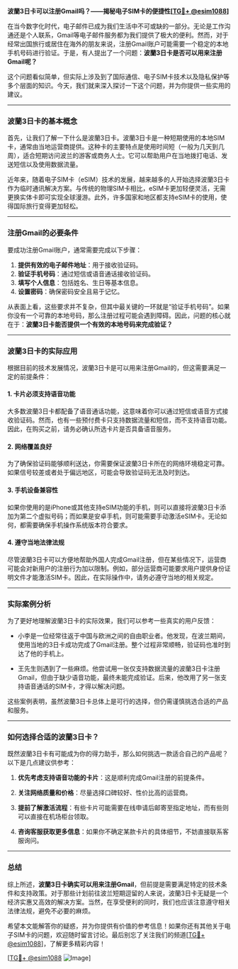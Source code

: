 **波蘭3日卡可以注册Gmail吗？——揭秘电子SIM卡的便捷性[[TG💪+ @esim1088](https://t.me/s/esim1088)]**

在当今数字化时代，电子邮件已成为我们生活中不可或缺的一部分。无论是工作沟通还是个人联系，Gmail等电子邮件服务都为我们提供了极大的便利。然而，对于经常出国旅行或居住在海外的朋友来说，注册Gmail账户可能需要一个稳定的本地手机号码进行验证。于是，有人提出了一个问题：**波蘭3日卡是否可以用来注册Gmail呢？**

这个问题看似简单，但实际上涉及到了国际通信、电子SIM卡技术以及隐私保护等多个层面的知识。今天，我们就来深入探讨一下这个问题，并为你提供一些实用的建议。

---

### 波蘭3日卡的基本概念

首先，让我们了解一下什么是波蘭3日卡。波蘭3日卡是一种短期使用的本地SIM卡，通常由当地运营商提供。这种卡的主要特点是使用时间短（一般为几天到几周），适合短期访问波兰的游客或商务人士。它可以帮助用户在当地拨打电话、发送短信以及使用数据流量。

近年来，随着电子SIM卡（eSIM）技术的发展，越来越多的人开始选择波蘭3日卡作为临时通讯解决方案。与传统的物理SIM卡相比，eSIM卡更加轻便灵活，无需更换实体卡即可实现全球漫游。此外，许多国家和地区都支持eSIM卡的使用，使得国际旅行变得更加轻松。

---

### 注册Gmail的必要条件

要成功注册Gmail账户，通常需要完成以下步骤：

1. **提供有效的电子邮件地址**：用于接收验证码。
2. **验证手机号码**：通过短信或语音通话接收验证码。
3. **填写个人信息**：包括姓名、生日等基本信息。
4. **设置密码**：确保密码安全且易于记忆。

从表面上看，这些要求并不复杂，但其中最关键的一环就是“验证手机号码”。如果你没有一个可靠的本地号码，那么注册过程可能会遇到障碍。因此，问题的核心就在于：**波蘭3日卡能否提供一个有效的本地号码来完成验证？**

---

### 波蘭3日卡的实际应用

根据目前的技术发展情况，波蘭3日卡是可以用来注册Gmail的，但这需要满足一定的前提条件：

#### 1. 卡片必须支持语音功能
大多数波蘭3日卡都配备了语音通话功能，这意味着你可以通过短信或语音方式接收验证码。然而，也有一些预付费卡只支持数据流量和短信，而不支持语音功能。因此，在购买之前，请务必确认所选卡片是否具备语音服务。

#### 2. 网络覆盖良好
为了确保验证码能够顺利送达，你需要保证波蘭3日卡所在的网络环境稳定可靠。如果信号较差或者处于偏远地区，可能会导致验证码无法及时到达。

#### 3. 手机设备兼容性
如果你使用的是iPhone或其他支持eSIM功能的手机，则可以直接将波蘭3日卡添加为第二个虚拟号码；而如果是安卓手机，则可能需要手动激活eSIM卡。无论如何，都需要确保手机操作系统版本符合要求。

#### 4. 遵守当地法律法规
尽管波蘭3日卡可以方便地帮助外国人完成Gmail注册，但在某些情况下，运营商可能会对新用户的注册行为加以限制。例如，部分运营商可能要求用户提供身份证明文件才能激活SIM卡。因此，在实际操作中，请务必遵守当地的相关规定。

---

### 实际案例分析

为了更好地理解波蘭3日卡的实际效果，我们可以参考一些真实的用户反馈：

- 小李是一位经常往返于中国与欧洲之间的自由职业者。他发现，在波兰期间，使用当地的3日卡成功完成了Gmail注册。整个过程非常顺畅，验证码也准时到达了他的手机上。
  
- 王先生则遇到了一些麻烦。他尝试用一张仅支持数据流量的波蘭3日卡注册Gmail，但由于缺少语音功能，最终未能完成验证。后来，他改用了另一张支持语音通话的SIM卡，才得以解决问题。

这些案例表明，虽然波蘭3日卡总体上是可行的选择，但仍需谨慎挑选合适的产品和服务。

---

### 如何选择合适的波蘭3日卡？

既然波蘭3日卡有可能成为你的得力助手，那么如何挑选一款适合自己的产品呢？以下是几点建议供参考：

1. **优先考虑支持语音功能的卡片**：这是顺利完成Gmail注册的前提条件。
   
2. **关注网络质量和价格**：尽量选择口碑较好、性价比高的运营商。

3. **提前了解激活流程**：有些卡片可能需要在线申请后邮寄至指定地址，而有些则可以直接在机场柜台领取。

4. **咨询客服获取更多信息**：如果你不确定某款卡片的具体细节，不妨直接联系客服询问。

---

### 总结

综上所述，**波蘭3日卡确实可以用来注册Gmail**，但前提是需要满足特定的技术条件和支持政策。对于那些计划前往波兰短期逗留的人来说，波蘭3日卡无疑是一个经济实惠又高效的解决方案。当然，在享受便利的同时，我们也应该注意遵守相关法律法规，避免不必要的麻烦。

希望本文能解答你的疑惑，并为你提供有价值的参考信息！如果你还有其他关于电子SIM卡的问题，欢迎随时留言讨论。最后别忘了关注我们的频道[[TG💪+ @esim1088](https://t.me/s/esim1088)]，了解更多精彩内容！

[[TG💪+ @esim1088](https://t.me/s/esim1088) ![Image](https://i.postimg.cc/4NQfJmqS/Snipaste-2025-05-13-00-14-12.png)]